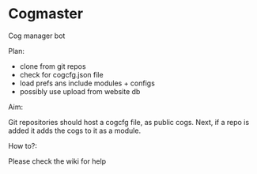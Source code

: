 # Cogmaster
Cog manager bot

Plan:
- clone from git repos
- check for cogcfg.json file
- load prefs ans include modules + configs
- possibly use upload from website db

Aim:

Git repositories should host a cogcfg file, as public cogs. Next, if a repo is added it adds the cogs to it as a module. 


How to?:

Please check the wiki for help
